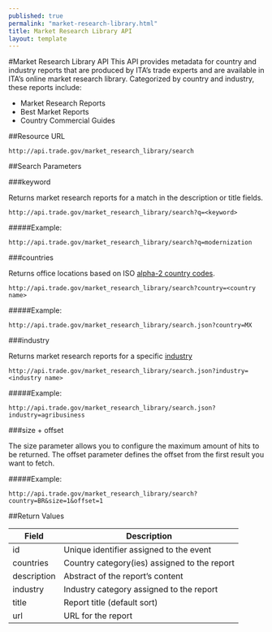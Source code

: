 ```yaml
---
published: true
permalink: "market-research-library.html"
title: Market Research Library API
layout: template
---
```


#Market Research Library API
This API provides metadata for country and industry reports that are produced by ITA’s trade experts and are available in ITA’s online market research library.  Categorized by country and industry, these reports include:

* Market Research Reports
* Best Market Reports
* Country Commercial Guides

##Resource URL

    http://api.trade.gov/market_research_library/search

##Search Parameters

###keyword

Returns market research reports for a match in the description or title fields.

    http://api.trade.gov/market_research_library/search?q=<keyword>

#####Example:

    http://api.trade.gov/market_research_library/search?q=modernization

###countries

Returns office locations based on ISO [alpha-2 country codes](http://www.iso.org/iso/home/standards/country_codes/country_names_and_code_elements.htm).

    http://api.trade.gov/market_research_library/search?country=<country name>

#####Example:

    http://api.trade.gov/market_research_library/search.json?country=MX

###industry

Returns market research reports for a specific [industry](/industry-list-market-research-library.html)

    http://api.trade.gov/market_research_library/search.json?industry=<industry name>

#####Example:

    http://api.trade.gov/market_research_library/search.json?industry=agribusiness

###size + offset

The size parameter allows you to configure the maximum amount of hits to be returned. The offset parameter defines the offset from the first result you want to fetch.

#####Example:

    http://api.trade.gov/market_research_library/search?country=BR&size=1&offset=1

##Return Values

| Field       | Description                                                     |
| ----------- | --------------------------------------------------------------- |
| id          | Unique identifier assigned to the event                         |
| countries     | Country category(ies) assigned to the report   |
| description | Abstract of the report’s content                                |
| industry    | Industry category assigned to the report |
| title       | Report title  (default sort)  |
| url         | URL for the report                                              |
